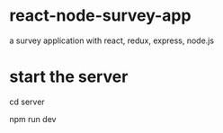 # react-node-survey-app
a survey application with react, redux, express, node.js

# start the server 
cd server

npm run dev
